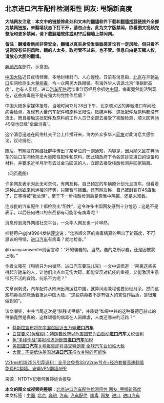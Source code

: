  <h2>北京进口汽车配件检测阳性 网友: 甩锅新高度</h2> <p class="notice"><b>大陆网友注意：本文中的链接除此处和文末的<a href="https://github.com/bannedbook/fanqiang" >翻墙</a>软件下载和<a href="https://github.com/killgcd/justmysocks/blob/master/README.md">翻墙推荐</a>链接外全部为禁网链接，未翻墙状态下打不开，请勿点击。此为文字版禁闻，欲看图文视频完整版和更多禁闻，请下载<a href="https://github.com/bannedbook/fanqiang">翻墙软件或APP</a>后翻墙上禁闻网。</p><p>备注：翻墙看新闻非常安全，翻墙以真实身份发表敏感言论有一定风险，但只看不说则没有任何风险，翻的人太多，政府管不过来，也不管。信息自由是天赋人权，请放心大胆的翻墙。</b></p>  <div class="entry"> <p id="conimg"><a href="https://www.bannedbook.org/bnews/tag/%e5%a5%94%e9%a9%b0/" class="st_tag internal_tag" rel="tag" title="标签 奔驰 下的日志">奔驰</a><a href="https://www.bannedbook.org/bnews/tag/%e6%b1%bd%e8%bd%a6/" class="st_tag internal_tag" rel="tag" title="标签 汽车 下的日志">汽车</a>部件。示意图。</p> <p><span class='wp_keywordlink_affiliate'><a href="https://www.bannedbook.org/" title="中国" target="_blank">中国</a></span><span class='wp_keywordlink_affiliate'><a href="https://www.bannedbook.org/" title="大陆" target="_blank">大陆</a></span>近日疫情频爆，多地封楼封门、人心惶惶。日前有消息指，<a href="https://www.bannedbook.org/bnews/tag/%e5%8c%97%e4%ba%ac/" class="st_tag internal_tag" rel="tag" title="标签 北京 下的日志">北京</a>在奔驰<a href="https://www.bannedbook.org/bnews/tag/%E8%BF%9B%E5%8F%A3/" class="st_tag internal_tag" rel="tag" title="标签 进口 下的日志">进口</a>车间检测出大量<a href="https://www.bannedbook.org/bnews/tag/%e7%97%85%e6%af%92/" class="st_tag internal_tag" rel="tag" title="标签 病毒 下的日志">病毒</a>，令一众网民大跌眼镜。有海外华人讥讽北京“甩锅新高度”，也有人质疑，进口<a href="https://www.bannedbook.org/bnews/tag/%E6%B1%BD%E8%BD%A6%E9%85%8D%E4%BB%B6/" class="st_tag internal_tag" rel="tag" title="标签 汽车配件 下的日志">汽车配件</a>远涉重洋历经月余抵达<a href="https://www.bannedbook.org/bnews/tag/%E4%B8%AD%E5%9B%BD/" class="st_tag internal_tag" rel="tag" title="标签 中国 下的日志">中国</a>，病毒竟然能活到现在，这些病毒是不是有强大的党性作后盾？</p> <p>中国大陆多家媒体报导，当地时间12月28日下午，北京顺义区的奔驰进口车间经病毒检测，发现有大量汽车配件和原料呈阳性。陆媒声称，这批配件及原料都没有流出，而且接触这批配件及原料的工作人员已全部去接受了核酸检测，顺义区奔驰4S店也已经“全面消毒”。</p> <p>这个消息迅速在网络社交平台上传播开来，海内外众多华人<a href="https://www.bannedbook.org/bnews/tag/%e7%bd%91%e5%8f%8b/" class="st_tag internal_tag" rel="tag" title="标签 网友 下的日志">网友</a>对此消息大感惊诧，议论纷纷。</p> <p>随后，有网友在网络社群中传出了某单位的一则通知，内容是，因为顺义区在奔驰车的进口车间检测出大量阳性配件和原料，因此镇政府下令各区排查进口的设备和材料，并要求近半月所有去过金马园区的人，立即去接受核酸检测并回家隔离。</p>  <p>（网页截图）</p> <p>许多网友表示对此无可奈何。有网友称，自己预定的车辆原计划元旦提车，但看着这种<span class='wp_keywordlink'><a href="https://www.bannedbook.org/forum11/topic603.html" title="我们告诉未来 第五集 山雨欲来" target="_blank">山雨欲来</a></span>风满楼的阵势，只能暂时搁置。还有网友称，自己被封锁在4S店里了，正等待被“批处理”，至于下一步核酸检测后是否集中隔离，还是未知数。</p> <p>连成批的汽车配件上都检测出“阳性”，这令许多中国网友感到十分惶恐：这是不是表示，以后任何进口的东西都有可能带有病毒呢？</p> <p>消息传到海外网络社交平台，一众华人网友也一片哗然。</p> <p>推特用户@jhf8964发帖<span class='wp_keywordlink_affiliate'><a href="https://www.bannedbook.org/bnews/comments/" title="新闻评论" target="_blank">评论</a></span>说：“北京顺义区的病毒锅真的甩出了新高度，不可思议的甩锅，<a href="https://www.bannedbook.org/bnews/tag/%E8%BF%9B%E5%8F%A3%E6%B1%BD%E8%BD%A6/" class="st_tag internal_tag" rel="tag" title="标签 进口汽车 下的日志">进口汽车</a>有病毒？就地检查。”</p>  <p>@xuanyuanwenfei则留言称：“坏的骗蠢的。当然，蠢的之所以蠢，还是因被蒙上眼。”</p> <p>作者文雍在《甩锅只为内循环，进口汽车要玩儿完》一文中调侃道：“隔离这些买得起奔驰车的人，让他们出点血无伤大碍，即能显示对抗疫的重视，又能激活生意带死不活的宾馆，何乐不为呢？”</p> <p>文章讽刺说，汽车配件从欧洲出海运往中国，就算风雨兼程也要历经月余，然而这些病毒竟然能活着抵达中国大陆，“这些病毒要不是有强大的党性作后盾，是很难做到的”。</p> <p>该文嘲笑，中共当局这次是“脑残式甩锅”，并质疑“如果中共的这种哥德巴赫式的甩锅竟然是真的，这样顽强的病毒在人间肆虐，人类还哪来的活路？”</p> <ul class='op-related-articles' title='相关阅读'> <li><a href='https://www.bannedbook.org/bnews/headline/20201024/1419179.html' target='_blank'>特斯拉宣布将在中国召回近五万辆<b>进口汽车</b></a></li> <li><a href='https://www.bannedbook.org/bnews/worldnews/usa/20190518/1129866.html' target='_blank'>白宫要义(黄耀毅)：特朗普政府以危害国安为由启动<b>进口汽车</b>关税谈判</a></li> <li><a href='https://www.bannedbook.org/bnews/baitai/20190516/1128981.html' target='_blank'>免“多线作战”美拟推迟对欧盟<b>进口汽车</b>加税</a></li> <li><a href='https://www.bannedbook.org/bnews/cnnews/20190217/1081896.html' target='_blank'>美国<b>进口汽车</b>关税报告即将递交特朗普 全球汽车业如临大敌</a></li> <li><a href='https://www.bannedbook.org/bnews/worldnews/20190216/1081440.html' target='_blank'>大摩：不要低估美国对<b>进口汽车</b>征收关税的可能性</a></li> </ul> <p class="texttj"> <a href="https://github.com/bannedbook/fanqiang/wiki/V2ray%E6%9C%BA%E5%9C%BA" target="_blank">V2free机场25%引荐返利：全平台免费SS/V2ray节点+经济套餐高速翻墙</a><br/> <a href="https://github.com/bannedbook/fanqiang/wiki/%E7%A6%81%E9%97%BB%E7%BD%91%E5%AE%89%E5%8D%93%E7%BF%BB%E5%A2%99%E6%96%B0%E9%97%BBAPP" target="_blank">免费PC翻墙、安卓VPN翻墙APP</a></p><p> 来源：NTDTV记者何雅婷综合报导 </p> <a name='sharetosocial'></a>       <div><b>本文的图文或视频完整版</b>：<a href='https://www.bannedbook.org/bnews/cbnews/20201230/1457522.html'>北京进口汽车配件检测阳性 网友: 甩锅新高度</a></div>  </div><!--END ENTRY--> <div class="postfooter"> <div>本文标签：<a href="https://www.bannedbook.org/bnews/tag/%E4%B8%AD%E5%9B%BD/" rel="tag">中国</a>, <a href="https://www.bannedbook.org/bnews/tag/%e5%8c%97%e4%ba%ac/" rel="tag">北京</a>, <a href="https://www.bannedbook.org/bnews/tag/%e5%a5%94%e9%a9%b0/" rel="tag">奔驰</a>, <a href="https://www.bannedbook.org/bnews/tag/%e6%b1%bd%e8%bd%a6/" rel="tag">汽车</a>, <a href="https://www.bannedbook.org/bnews/tag/%E6%B1%BD%E8%BD%A6%E9%85%8D%E4%BB%B6/" rel="tag">汽车配件</a>, <a href="https://www.bannedbook.org/bnews/tag/%e7%97%85%e6%af%92/" rel="tag">病毒</a>, <a href="https://www.bannedbook.org/bnews/tag/%e7%bd%91%e5%8f%8b/" rel="tag">网友</a>, <a href="https://www.bannedbook.org/bnews/tag/%E8%BF%9B%E5%8F%A3/" rel="tag">进口</a>, <a href="https://www.bannedbook.org/bnews/tag/%E8%BF%9B%E5%8F%A3%E6%B1%BD%E8%BD%A6/" rel="tag">进口汽车</a></div>  </div><!--END POSTFOOTER--> 